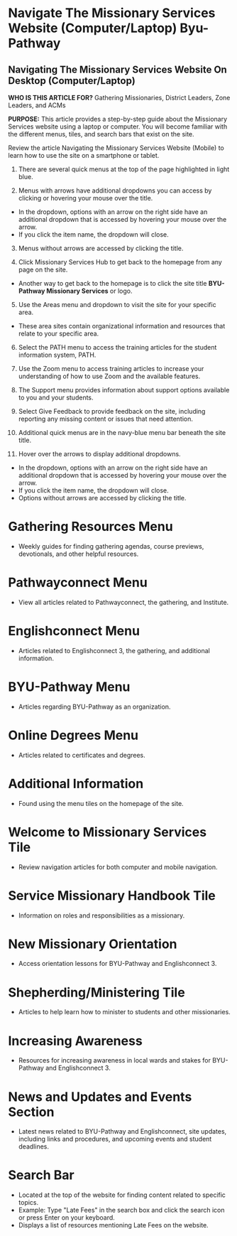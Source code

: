# Navigate The Missionary Services Website (Computer/Laptop) Byu-Pathway

## Navigating The Missionary Services Website On Desktop (Computer/Laptop)

**WHO IS THIS ARTICLE FOR?**
Gathering Missionaries, District Leaders, Zone Leaders, and ACMs

**PURPOSE:**
This article provides a step-by-step guide about the Missionary Services website using a laptop or computer. You will become familiar with the different menus, tiles, and search bars that exist on the site.

Review the article Navigating the Missionary Services Website (Mobile) to learn how to use the site on a smartphone or tablet.

1. There are several quick menus at the top of the page highlighted in light blue.

2. Menus with arrows have additional dropdowns you can access by clicking or hovering your mouse over the title.
- In the dropdown, options with an arrow on the right side have an additional dropdown that is accessed by hovering your mouse over the arrow.
- If you click the item name, the dropdown will close.

3. Menus without arrows are accessed by clicking the title.

4. Click Missionary Services Hub to get back to the homepage from any page on the site.
- Another way to get back to the homepage is to click the site title **BYU-Pathway Missionary Services** or logo.

5. Use the Areas menu and dropdown to visit the site for your specific area.
- These area sites contain organizational information and resources that relate to your specific area.

6. Select the PATH menu to access the training articles for the student information system, PATH.

7. Use the Zoom menu to access training articles to increase your understanding of how to use Zoom and the available features.

8. The Support menu provides information about support options available to you and your students.

9. Select Give Feedback to provide feedback on the site, including reporting any missing content or issues that need attention.

10. Additional quick menus are in the navy-blue menu bar beneath the site title.

11. Hover over the arrows to display additional dropdowns.
- In the dropdown, options with an arrow on the right side have an additional dropdown that is accessed by hovering your mouse over the arrow.
- If you click the item name, the dropdown will close.
- Options without arrows are accessed by clicking the title.

# Gathering Resources Menu
- Weekly guides for finding gathering agendas, course previews, devotionals, and other helpful resources.

# Pathwayconnect Menu
- View all articles related to Pathwayconnect, the gathering, and Institute.

# Englishconnect Menu
- Articles related to Englishconnect 3, the gathering, and additional information.

# BYU-Pathway Menu
- Articles regarding BYU-Pathway as an organization.

# Online Degrees Menu
- Articles related to certificates and degrees.

# Additional Information
- Found using the menu tiles on the homepage of the site.

# Welcome to Missionary Services Tile
- Review navigation articles for both computer and mobile navigation.

# Service Missionary Handbook Tile
- Information on roles and responsibilities as a missionary.

# New Missionary Orientation
- Access orientation lessons for BYU-Pathway and Englishconnect 3.

# Shepherding/Ministering Tile
- Articles to help learn how to minister to students and other missionaries.

# Increasing Awareness
- Resources for increasing awareness in local wards and stakes for BYU-Pathway and Englishconnect 3.

# News and Updates and Events Section
- Latest news related to BYU-Pathway and Englishconnect, site updates, including links and procedures, and upcoming events and student deadlines.

# Search Bar
- Located at the top of the website for finding content related to specific topics.
- Example: Type "Late Fees" in the search box and click the search icon or press Enter on your keyboard.
- Displays a list of resources mentioning Late Fees on the website.

